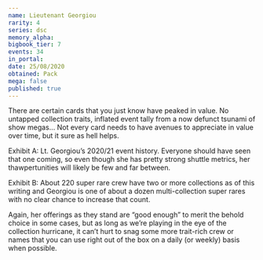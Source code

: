 ```yaml
---
name: Lieutenant Georgiou
rarity: 4
series: dsc
memory_alpha:
bigbook_tier: 7
events: 34
in_portal:
date: 25/08/2020
obtained: Pack
mega: false
published: true
---
```


There are certain cards that you just know have peaked in value. No untapped collection traits, inflated event tally from a now defunct tsunami of show megas… Not every card needs to have avenues to appreciate in value over time, but it sure as hell helps.

Exhibit A: Lt. Georgiou’s 2020/21 event history. Everyone should have seen that one coming, so even though she has pretty strong shuttle metrics, her thawpertunities will likely be few and far between. 

Exhibit B: About 220 super rare crew have two or more collections as of this writing and Georgiou is one of about a dozen multi-collection super rares with no clear chance to increase that count.

Again, her offerings as they stand are “good enough” to merit the behold choice in some cases, but as long as we’re playing in the eye of the collection hurricane, it can’t hurt to snag some more trait-rich crew or names that you can use right out of the box on a daily (or weekly) basis when possible.
